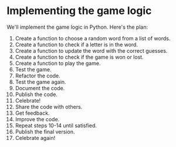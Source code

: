 # Implementing the game logic
We'll implement the game logic in Python. Here's the plan:

1. Create a function to choose a random word from a list of words.
2. Create a function to check if a letter is in the word.
3. Create a function to update the word with the correct guesses.
4. Create a function to check if the game is won or lost.
5. Create a function to play the game.
6. Test the game.
7. Refactor the code.
8. Test the game again.
9. Document the code.
10. Publish the code.
11. Celebrate!
12. Share the code with others.
13. Get feedback.
14. Improve the code.
15. Repeat steps 10-14 until satisfied.
16. Publish the final version.
17. Celebrate again!